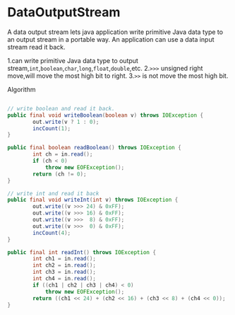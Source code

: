 # DataOutputStream
A data output stream lets java application write primitive Java data type to an output stream in a portable way.
An application can use a data input stream read it back.

1.can write primitive Java data type to output stream,`int`,`boolean`,`char`,`long`,`float`,`double`,etc.
2.`>>>` unsigned right move,will move the most high bit to right.
3.`>>` is not move the most high bit.

Algorithm
```java

// write boolean and read it back.
public final void writeBoolean(boolean v) throws IOException {
        out.write(v ? 1 : 0);
        incCount(1);
}

public final boolean readBoolean() throws IOException {
        int ch = in.read();
        if (ch < 0)
            throw new EOFException();
        return (ch != 0);
}

// write int and read it back
public final void writeInt(int v) throws IOException {
        out.write((v >>> 24) & 0xFF);
        out.write((v >>> 16) & 0xFF);
        out.write((v >>>  8) & 0xFF);
        out.write((v >>>  0) & 0xFF);
        incCount(4);
}

public final int readInt() throws IOException {
        int ch1 = in.read();
        int ch2 = in.read();
        int ch3 = in.read();
        int ch4 = in.read();
        if ((ch1 | ch2 | ch3 | ch4) < 0)
            throw new EOFException();
        return ((ch1 << 24) + (ch2 << 16) + (ch3 << 8) + (ch4 << 0));
}

```